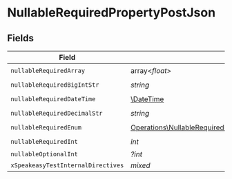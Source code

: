 # NullableRequiredPropertyPostJson


## Fields

| Field                                                                                                                                      | Type                                                                                                                                       | Required                                                                                                                                   | Description                                                                                                                                |
| ------------------------------------------------------------------------------------------------------------------------------------------ | ------------------------------------------------------------------------------------------------------------------------------------------ | ------------------------------------------------------------------------------------------------------------------------------------------ | ------------------------------------------------------------------------------------------------------------------------------------------ |
| `nullableRequiredArray`                                                                                                                    | array<*float*>                                                                                                                             | :heavy_check_mark:                                                                                                                         | N/A                                                                                                                                        |
| `nullableRequiredBigIntStr`                                                                                                                | *string*                                                                                                                                   | :heavy_check_mark:                                                                                                                         | N/A                                                                                                                                        |
| `nullableRequiredDateTime`                                                                                                                 | [\DateTime](https://www.php.net/manual/en/class.datetime.php)                                                                              | :heavy_check_mark:                                                                                                                         | N/A                                                                                                                                        |
| `nullableRequiredDecimalStr`                                                                                                               | *string*                                                                                                                                   | :heavy_check_mark:                                                                                                                         | N/A                                                                                                                                        |
| `nullableRequiredEnum`                                                                                                                     | [Operations\NullableRequiredPropertyPostNullableRequiredEnum](../../Models/Operations/NullableRequiredPropertyPostNullableRequiredEnum.md) | :heavy_check_mark:                                                                                                                         | N/A                                                                                                                                        |
| `nullableRequiredInt`                                                                                                                      | *int*                                                                                                                                      | :heavy_check_mark:                                                                                                                         | N/A                                                                                                                                        |
| `nullableOptionalInt`                                                                                                                      | *?int*                                                                                                                                     | :heavy_minus_sign:                                                                                                                         | N/A                                                                                                                                        |
| `xSpeakeasyTestInternalDirectives`                                                                                                         | *mixed*                                                                                                                                    | :heavy_minus_sign:                                                                                                                         | N/A                                                                                                                                        |